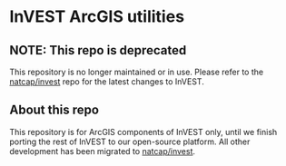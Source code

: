 # InVEST ArcGIS utilities #

## NOTE: This repo is deprecated ##
This repository is no longer maintained or in use.  Please refer to the [natcap/invest](https://github.com/natcap/invest) repo for the latest changes to InVEST.


## About this repo ##
This repository is for ArcGIS components of InVEST only, until we finish porting the rest of InVEST
to our open-source platform.  All other development has been migrated to [natcap/invest](https://github.com/natcap/invest).
